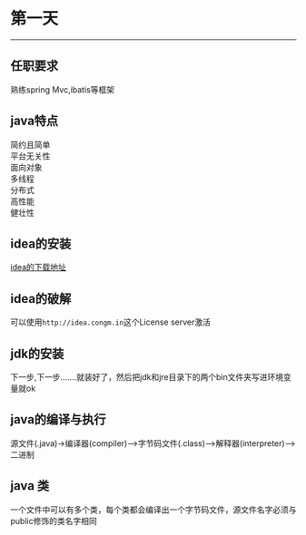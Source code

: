 # 第一天
---
## 任职要求
熟练spring Mvc,ibatis等框架<br />
## java特点
简约且简单<br>
平台无关性<br>
面向对象<br>
多线程<br>
分布式<br>
高性能<br>
健壮性<br>
## idea的安装
[idea的下载地址](https://www.jetbrains.com/idea/)<br />
## idea的破解
可以使用`http://idea.congm.in`这个License server激活
## jdk的安装
下一步,下一步.......就装好了，然后把jdk和jre目录下的两个bin文件夹写进环境变量就ok
## java的编译与执行
源文件(.java)->编译器(compiler)-->字节码文件(.class)-->解释器(interpreter)-->二进制
## java 类
一个文件中可以有多个类，每个类都会编译出一个字节码文件，源文件名字必须与public修饰的类名字相同
